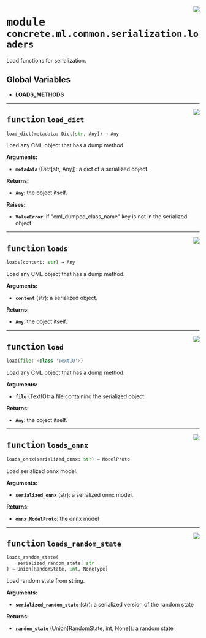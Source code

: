 <!-- markdownlint-disable -->

<a href="https://github.com/zama-ai/concrete-ml-internal/tree/main/src/concrete/ml/common/serialization/loaders.py#L0"><img align="right" style="float:right;" src="https://img.shields.io/badge/-source-cccccc?style=flat-square"></a>

# <kbd>module</kbd> `concrete.ml.common.serialization.loaders`

Load functions for serialization.

## **Global Variables**

- **LOADS_METHODS**

______________________________________________________________________

<a href="https://github.com/zama-ai/concrete-ml-internal/tree/main/src/concrete/ml/common/serialization/loaders.py#L16"><img align="right" style="float:right;" src="https://img.shields.io/badge/-source-cccccc?style=flat-square"></a>

## <kbd>function</kbd> `load_dict`

```python
load_dict(metadata: Dict[str, Any]) → Any
```

Load any CML object that has a dump method.

**Arguments:**

- <b>`metadata`</b> (Dict\[str, Any\]):  a dict of a serialized object.

**Returns:**

- <b>`Any`</b>:  the object itself.

**Raises:**

- <b>`ValueError`</b>:  if "cml_dumped_class_name" key is not in the serialized object.

______________________________________________________________________

<a href="https://github.com/zama-ai/concrete-ml-internal/tree/main/src/concrete/ml/common/serialization/loaders.py#L47"><img align="right" style="float:right;" src="https://img.shields.io/badge/-source-cccccc?style=flat-square"></a>

## <kbd>function</kbd> `loads`

```python
loads(content: str) → Any
```

Load any CML object that has a dump method.

**Arguments:**

- <b>`content`</b> (str):  a serialized object.

**Returns:**

- <b>`Any`</b>:  the object itself.

______________________________________________________________________

<a href="https://github.com/zama-ai/concrete-ml-internal/tree/main/src/concrete/ml/common/serialization/loaders.py#L60"><img align="right" style="float:right;" src="https://img.shields.io/badge/-source-cccccc?style=flat-square"></a>

## <kbd>function</kbd> `load`

```python
load(file: <class 'TextIO'>)
```

Load any CML object that has a dump method.

**Arguments:**

- <b>`file`</b> (TextIO):  a file containing the serialized object.

**Returns:**

- <b>`Any`</b>:  the object itself.

______________________________________________________________________

<a href="https://github.com/zama-ai/concrete-ml-internal/tree/main/src/concrete/ml/common/serialization/loaders.py#L73"><img align="right" style="float:right;" src="https://img.shields.io/badge/-source-cccccc?style=flat-square"></a>

## <kbd>function</kbd> `loads_onnx`

```python
loads_onnx(serialized_onnx: str) → ModelProto
```

Load serialized onnx model.

**Arguments:**

- <b>`serialized_onnx`</b> (str):  a serialized onnx model.

**Returns:**

- <b>`onnx.ModelProto`</b>:  the onnx model

______________________________________________________________________

<a href="https://github.com/zama-ai/concrete-ml-internal/tree/main/src/concrete/ml/common/serialization/loaders.py#L86"><img align="right" style="float:right;" src="https://img.shields.io/badge/-source-cccccc?style=flat-square"></a>

## <kbd>function</kbd> `loads_random_state`

```python
loads_random_state(
    serialized_random_state: str
) → Union[RandomState, int, NoneType]
```

Load random state from string.

**Arguments:**

- <b>`serialized_random_state`</b> (str):  a serialized version of the random state

**Returns:**

- <b>`random_state`</b> (Union\[RandomState, int, None\]):  a random state
